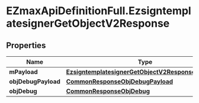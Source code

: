 # EZmaxApiDefinitionFull.EzsigntemplatesignerGetObjectV2Response

## Properties

Name | Type | Description | Notes
------------ | ------------- | ------------- | -------------
**mPayload** | [**EzsigntemplatesignerGetObjectV2ResponseMPayload**](EzsigntemplatesignerGetObjectV2ResponseMPayload.md) |  | 
**objDebugPayload** | [**CommonResponseObjDebugPayload**](CommonResponseObjDebugPayload.md) |  | [optional] 
**objDebug** | [**CommonResponseObjDebug**](CommonResponseObjDebug.md) |  | [optional] 


